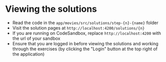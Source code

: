 # Viewing the solutions

<div class="dense">

- Read the code in the `app/movies/src/solutions/step-{n}-{name}` folder
- Visit the solution pages at `http://localhost:4200/solutions/{n}`
- If you are running on CodeSandbox, replace `http://localhost:4200` with the url of your sandbox
- Ensure that you are logged in before viewing the solutions and working through the exercises (by clicking the "Login" button at the top right of the application)

</div>
